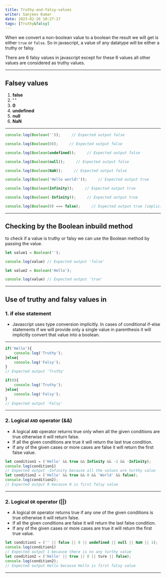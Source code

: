 ```yaml
---
title: Truthy-and-falsy-values
writer: Sanjeev Kumar
date: 2023-02-26 10:27:17
tags: [Truthy&falsy]
---
```

When we convert a non-boolean value to a boolean the result we will get is either `true` or `false`. So in javascript, a value of any datatype will be either a truthy or falsy.

There are 6 falsy values in javascript except for these 6 values all other values are considered as truthy values.

---
## Falsey values
1. **false**
2. **' '**
3. **0**
4. **undefined**
5. **null**
6. **NaN**

---
~~~js
console.log(Boolean(''));     // Expected output false

console.log(Boolean(0));     // Expected output false

console.log(Boolean(undefined));     // Expected output false

console.log(Boolean(null));     // Expected output false

console.log(Boolean(NaN));     // Expected output false

console.log(Boolean('Hello world!'));     // Expected output true

console.log(Boolean(Infinity));     // Expected output true

console.log(Boolean(-Infinity));     // Expected output true

console.log(Boolean(0) === false);     // Expected output true (implicit conversion)
~~~

---
## Checking by the Boolean inbuild method
to check if a value is truthy or falsy we can use the Boolean method by passing the value.

~~~js
let value1 = Boolean('');

console.log(value) // Expected output 'false'

let value2 = Boolean('Hello');

console.log(value) // Expected output 'true'
~~~

***
## Use of truthy and falsy values in

### 1. if else statement

- Javascript uses type conversion implicitly. In cases of conditional if-else statements if we will provide only a single value in parenthesis it will implicitly convert that value into a boolean.
***
~~~js
if('Hello'){
    console.log('Truthy');
}else{
    console.log('Falsy');
}
// Expected output 'Truthy'

if(0){
    console.log('Truthy');
}else{
    console.log('Falsy');
}
// Expected output 'Falsy'
~~~
***

### 2. Logical `AND` operator (&&)

- A logical `AND` operator returns true only when all the given conditions are true otherwise it will return false.
- If all the given conditions are true it will return the last true condition.
- If any of the given cases or more cases are false it will return the first false value.

~~~js
let condition1 = ('Hello' && true && Infinity && -1 && -Infinity);
console.log(condition1)
// Expected output -Infinity because all the values are turthy value
let condition2 = ('Hello' && true && 0 && 'World' && false);
console.log(condition2);
// Expected output 0 because 0 is first falsy value
~~~
***
### 2. Logical `OR` operator (||)

- A logical `OR` operator returns true if any one of the given conditions is true otherwise it will return false.
- If all the given conditions are false it will return the last false condition.
- If any of the given cases or more cases are true it will return the first true value.

~~~js
let condition1 = ('' || false || 0 || undefined || null || NaN || 1);
console.log(condition1)
// Expected output 1 because there is no any turthy value
let condition2 = ('Hello' || true || 0 || ture || false);
console.log(condition2);
// Expected output Hello because Hello is first falsy value
~~~
***